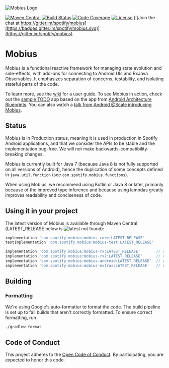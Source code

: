![Mobius Logo](https://github.com/spotify/mobius/wiki/mobius-logo.png)

[![Maven Central](https://img.shields.io/maven-central/v/com.spotify.mobius/mobius-core.svg)](https://search.maven.org/#search%7Cga%7C1%7Cg%3A%22com.spotify.mobius%22)
[![Build Status](https://travis-ci.org/spotify/mobius.svg?branch=master)](https://travis-ci.org/spotify/mobius)
[![Code Coverage](https://codecov.io/gh/spotify/mobius/branch/master/graph/badge.svg)](https://codecov.io/gh/spotify/mobius)
[![License](https://img.shields.io/github/license/spotify/mobius.svg)](LICENSE)
[![Join the chat at https://gitter.im/spotify/mobius](https://badges.gitter.im/spotify/mobius.svg)](https://gitter.im/spotify/mobius)

# Mobius

Mobius is a functional reactive framework for managing state evolution and side-effects, with add-ons for connecting to Android UIs and RxJava Observables. It emphasizes separation of concerns, testability, and isolating stateful parts of the code.

To learn more, see the [wiki](https://github.com/spotify/mobius/wiki) for a user guide. To see Mobius in action, check out the [sample TODO](https://github.com/spotify/mobius-android-sample) app based on the app from [Android Architecture Blueprints](https://github.com/googlesamples/android-architecture). You can also
watch a [talk from Android @Scale introducing Mobius](https://www.facebook.com/atscaleevents/videos/2025571921049235/).

## Status

Mobius is in Production status, meaning it is used in production in Spotify Android applications, and that we consider the APIs to be stable and the implementation bug-free. We will not make backwards-compatibility-breaking changes.

Mobius is currently built for Java 7 (because Java 8 is not fully supported on all versions of Android), hence the duplication of some concepts defined in `java.util.function` (see `com.spotify.mobius.functions`).

When using Mobius, we recommend using Kotlin or Java 8 or later, primarily because of the improved type inference and because using lambdas greatly improves readability and conciseness of code.

## Using it in your project

The latest version of Mobius is available through Maven Central (LATEST_RELEASE below is ![latest not found](https://img.shields.io/maven-central/v/com.spotify.mobius/mobius-core.svg)):

```groovy
implementation 'com.spotify.mobius:mobius-core:LATEST_RELEASE'
testImplementation 'com.spotify.mobius:mobius-test:LATEST_RELEASE'

implementation 'com.spotify.mobius:mobius-rx:LATEST_RELEASE'       // only for RxJava 1 support
implementation 'com.spotify.mobius:mobius-rx2:LATEST_RELEASE'      // only for RxJava 2 support
implementation 'com.spotify.mobius:mobius-android:LATEST_RELEASE'  // only for Android support
implementation 'com.spotify.mobius:mobius-extras:LATEST_RELEASE'   // utilities for common patterns
```

## Building

### Formatting

We're using Google's auto-formatter to format the code. The build pipeline is set up to fail builds that aren't correctly formatted. To ensure correct formatting, run

```bash
./gradlew format
```

## Code of Conduct

This project adheres to the [Open Code of Conduct][code-of-conduct]. By participating, you are expected to honor this code.

[code-of-conduct]: https://github.com/spotify/code-of-conduct/blob/master/code-of-conduct.md
